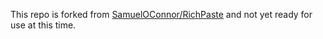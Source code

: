 This repo is forked from [SamuelOConnor/RichPaste](https://github.com/SamuelOConnor/RichPaste) and not yet ready for use at this time.
